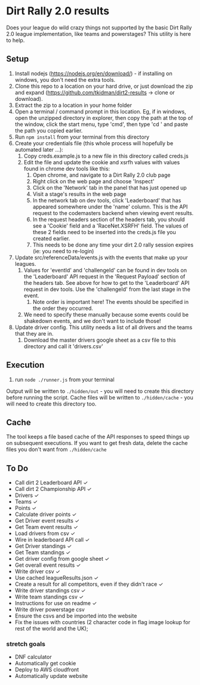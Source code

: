 # Dirt Rally 2.0 results

Does your league do wild crazy things not supported by the basic Dirt Rally 2.0 league implementation, like teams and powerstages? This utility is here to help.

## Setup

1. Install nodejs (https://nodejs.org/en/download/) - if installing on windows, you don't need the extra tools.
1. Clone this repo to a location on your hard drive, or just download the zip and expand (https://github.com/tkidman/dirt2-results -> clone or download).
1. Extract the zip to a location in your home folder
1. Open a terminal / command prompt in this location. Eg, if in windows, open the unzipped directory in explorer, then copy the path at the top of the window, click the start menu, type 'cmd', then type 'cd ' and paste the path you copied earlier.
1. Run `npm install` from your terminal from this directory
1. Create your credentials file (this whole process will hopefully be automated later ...):
    1. Copy creds.example.js to a new file in this directory called creds.js
    1. Edit the file and update the cookie and xsrfh values with values found in chrome dev tools like this:
        1. Open chrome, and navigate to a Dirt Rally 2.0 club page
        1. Right click on the web page and choose 'Inspect'
        1. Click on the 'Network' tab in the panel that has just opened up
        1. Visit a stage's results in the web page
        1. In the network tab on dev tools, click 'Leaderboard' that has appeared somewhere under the 'name' column. This is the API request to the codemasters backend when viewing event results.
        1. In the request headers section of the headers tab, you should see a 'Cookie' field and a 'RaceNet.XSRFH' field. The values of these 2 fields need to be inserted into the creds.js file you created earlier.
        1. This needs to be done any time your dirt 2.0 rally session expires (ie: you need to re-login)
1. Update src/referenceData/events.js with the events that make up your leagues.
    1. Values for 'eventId' and 'challengeId' can be found in dev tools on the 'Leaderboard' API request in the 'Request Payload' section of the headers tab.  See above for how to get to the 'Leaderboard' API request in dev tools. Use the 'challengeId' from the last stage in the event.
        1. Note order is important here! The events should be specified in the order they occurred.
    1. We need to specify these manually because some events could be shakedown events, and we don't want to include those!     
1. Update driver config. This utility needs a list of all drivers and the teams that they are in.
    1. Download the master drivers google sheet as a csv file to this directory and call it 'drivers.csv'

## Execution

1. run `node ./runner.js` from your terminal

Output will be written to `./hidden/out` - you will need to create this directory before running the script.
Cache files will be written to `./hidden/cache` - you will need to create this directory too.

## Cache

The tool keeps a file based cache of the API responses to speed things up on subsequent executions.  If you want to get fresh data, delete the 
cache files you don't want from `./hidden/cache`
 
## To Do
* Call dirt 2 Leaderboard API ✓
* Call dirt 2 Championship API ✓
* Drivers ✓
* Teams ✓
* Points ✓
* Calculate driver points ✓
* Get Driver event results ✓
* Get Team event results ✓
* Load drivers from csv ✓
* Wire in leaderboard API call ✓
* Get Driver standings ✓
* Get Team standings ✓
* Get driver config from google sheet ✓
* Get overall event results ✓
* Write driver csv ✓
* Use cached leagueResults.json ✓
* Create a result for all competitors, even if they didn't race ✓
* Write driver standings csv ✓
* Write team standings csv ✓
* Instructions for use on readme ✓
* Write driver powerstage csv 
* Ensure the csvs and be imported into the website
* Fix the issues with countries (2 character code in flag image lookup for rest of the world and the UK);

### stretch goals
* DNF calculator
* Automatically get cookie
* Deploy to AWS cloudfront
* Automatically update website
